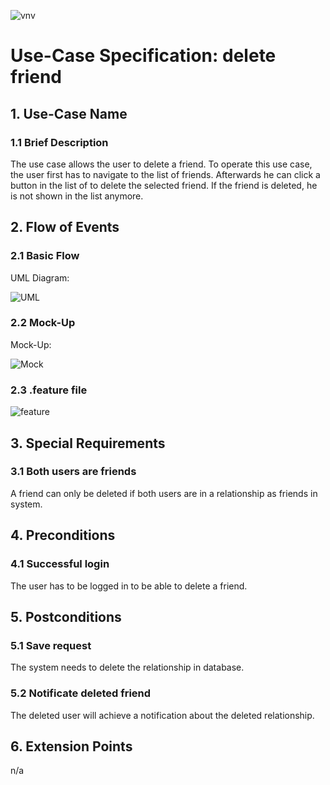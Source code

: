 ![vnv][]
# Use-Case Specification: delete friend


## 1. Use-Case Name 
### 1.1 Brief Description
The use case allows the user to delete a friend. To operate this use case, the user first has to navigate to the list of friends. 
Afterwards he can click a button in the list of to delete the selected friend.
If the friend is deleted, he is not shown in the list anymore. 

## 2. Flow of Events
### 2.1 Basic Flow 
UML Diagram: 

![UML][]

### 2.2 Mock-Up
Mock-Up:

![Mock][]

### 2.3 .feature file

![feature][]


## 3. Special Requirements
### 3.1 Both users are friends
A friend can only be deleted if both users are in a relationship as friends in system.

## 4. Preconditions
### 4.1 Successful login 
The user has to be logged in to be able to delete a friend.

## 5. Postconditions
### 5.1 Save request
The system needs to delete the relationship in database. 
### 5.2 Notificate deleted friend  
The deleted user will achieve a notification about the deleted relationship.

## 6. Extension Points
n/a

<!-- picture links -->
[UML]: https://raw.githubusercontent.com/WMerk/VnVProject/master/doc/use%20cases/UML%20-%20delete%20friend.png "UML Diagram"
[Mock]: https://raw.githubusercontent.com/WMerk/VnVProject/master/doc/mockups/DeleteFriend/Mockup_DeleteFriend.png "Mock-Up"
[feature]: https://raw.githubusercontent.com/WMerk/vnvDoc/master/doc/feature/deleteFriend.PNG "Feature file"
[vnv]: https://raw.githubusercontent.com/WMerk/vnvDoc/master/logo/logo_wide_big.png "vnv logo"